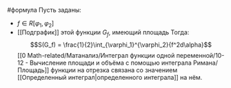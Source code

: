 #формула 
Пусть заданы:
- $f \in R[\varphi_1,\varphi_2]$
- [[Подграфик]] этой функции $G_f$, имеющий площадь
Тогда:$$S(G_f) = \frac{1}{2}\int_{\varphi_1}^{\varphi_2}{f^2d\alpha}$$[[0 Math-related/Матанализ/Интеграл функции одной переменной/10-12 - Вычисление площади и объёма с помощью интеграла Римана/Площадь]] функции на отрезка связана со значением [[Определенный интеграл|определенного интеграла]] на нём.